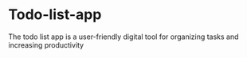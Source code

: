 # Todo-list-app
The todo list app is a user-friendly digital tool for organizing tasks and increasing productivity
